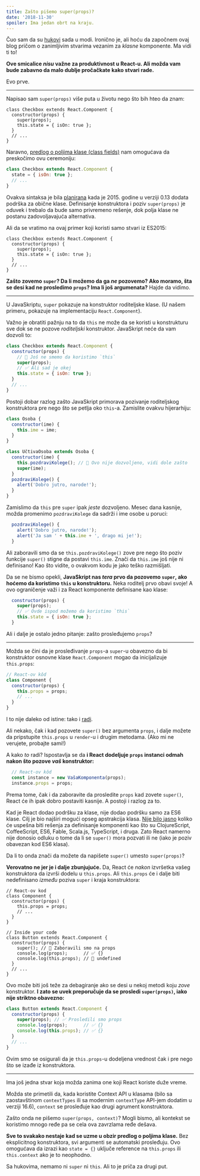 ```yaml
---
title: Zašto pišemo super(props)?
date: '2018-11-30'
spoiler: Ima jedan obrt na kraju.
---
```



Čuo sam da su [hukovi](https://reactjs.org/docs/hooks-intro.html) sada u modi. Ironično je, ali hoću da započnem ovaj blog pričom o zanimljivim stvarima vezanim za *klasne* komponente. Ma vidi ti to!

**Ove smicalice *nisu* važne za produktivnost u React-u. Ali možda vam bude zabavno da malo dublje pročačkate kako stvari rade.**

Evo prve.

---

Napisao sam `super(props)` više puta u životu nego što bih hteo da znam:

```jsx{3}
class Checkbox extends React.Component {
  constructor(props) {
    super(props);
    this.state = { isOn: true };
  }
  // ...
}
```

Naravno, [predlog o poljima klase (class fields)](https://github.com/tc39/proposal-class-fields) nam omogućava da preskočimo ovu ceremoniju:

```jsx
class Checkbox extends React.Component {
  state = { isOn: true };
  // ...
}
```

Ovakva sintaksa je bila [planirana](https://reactjs.org/blog/2015/01/27/react-v0.13.0-beta-1.html#es7-property-initializers) kada je 2015. godine u verziji 0.13 dodata podrška za obične klase. Definisanje konstruktora i poziv `super(props)` je oduvek i trebalo da bude samo privremeno rešenje, dok polja klase ne postanu zadovoljavajuća alternativa.

Ali da se vratimo na ovaj primer koji koristi samo stvari iz ES2015:

```jsx{3}
class Checkbox extends React.Component {
  constructor(props) {
    super(props);
    this.state = { isOn: true };
  }
  // ...
}
```

**Zašto zovemo `super`? Da li možemo da ga *ne* pozovemo? Ako moramo, šta se desi kad ne prosledimo `props`? Ima li još argumenata?** Hajde da vidimo.

---

U JavaSkriptu, `super` pokazuje na konstruktor roditeljske klase. (U našem primeru, pokazuje na implementaciju `React.Component`).

Važno je obratiti pažnju na to da `this` ne može da se koristi u konstrukturu sve dok se ne pozove *roditeljski* konstruktor. JavaSkript neće da vam dozvoli to:

```jsx
class Checkbox extends React.Component {
  constructor(props) {
    // 🔴 Još ne smemo da koristimo `this`
    super(props);
    // ✅ Ali sad je okej
    this.state = { isOn: true };
  }
  // ...
}
```

Postoji dobar razlog zašto JavaSkript primorava pozivanje roditeljskog konstruktora pre nego što se petlja oko `this`-a. Zamislite ovakvu hijerarhiju:

```jsx
class Osoba {
  constructor(ime) {
    this.ime = ime;
  }
}

class UčtivaOsoba extends Osoba {
  constructor(ime) {
    this.pozdraviKolege(); // 🔴 Ovo nije dozvoljeno, vidi dole zašto
    super(ime);
  }
  pozdraviKolege() {
    alert('Dobro jutro, narode!');
  }
}
```

Zamislimo da `this` pre `super` ipak *jeste* dozvoljeno. Mesec dana kasnije, možda promenimo `pozdraviKolege` da sadrži i ime osobe u poruci:

```jsx
  pozdraviKolege() {
    alert('Dobro jutro, narode!');
    alert('Ja sam ' + this.ime + ', drago mi je!');
  }
```

Ali zaboravili smo da se `this.pozdraviKolege()` zove pre nego što poziv funkcije `super()` stigne da postavi `this.ime`. Znači da `this.ime` još nije ni definisano! Kao što vidite, o ovakvom kodu je jako teško razmišljati.

Da se ne bismo opekli, **JavaSkript nas *tera* prvo da pozovemo `super`, ako hoćemo da koristimo `this` u konstruktoru.** Neka roditelj prvo obavi svoje! A ovo ograničenje važi i za React komponente definisane kao klase:

```jsx
  constructor(props) {
    super(props);
    // ✅ Ovde ispod možemo da koristimo `this`
    this.state = { isOn: true };
  }
```

Ali i dalje je ostalo jedno pitanje: zašto prosleđujemo `props`?

---

Možda se čini da je prosleđivanje `props`-a `super`-u obavezno da bi konstruktor osnovne klase `React.Component` mogao da inicijalizuje `this.props`:

```jsx
// React-ov kôd
class Component {
  constructor(props) {
    this.props = props;
    // ...
  }
}
```

I to nije daleko od istine: tako i [radi](https://github.com/facebook/react/blob/1d25aa5787d4e19704c049c3cfa985d3b5190e0d/packages/react/src/ReactBaseClasses.js#L22).

Ali nekako, čak i kad pozovete `super()` bez argumenta `props`, i dalje možete da pripstupite `this.props` u `render`-u i drugim metodama. (Ako mi ne verujete, probajte sami!)

A kako *to* radi? Ispostavlja se da **i React dodeljuje `props` instanci odmah nakon što pozove *vaš* konstruktor:**

```jsx
  // React-ov kôd
  const instance = new VašaKomponenta(props);
  instance.props = props;
```

Prema tome, čak i da zaboravite da prosledite `props` kad zovete `super()`, React će ih ipak dobro postaviti kasnije. A postoji i razlog za to.

Kad je React dodao podršku za klase, nije dodao podršku samo za ES6 klase. Cilj je bio najširi mogući opseg apstrakcija klasa. [Nije bilo jasno](https://reactjs.org/blog/2015/01/27/react-v0.13.0-beta-1.html#other-languages) koliko će uspešna biti rešenja za definisanje komponenti kao što su ClojureScript, CoffeeScript, ES6, Fable, Scala.js, TypeScript, i druga. Zato React namerno nije donosio odluku o tome da li se `super()` mora pozvati ili ne (iako je poziv obavezan kod ES6 klasa).

Da li to onda znači da možete da napišete `super()` umesto `super(props)`?

**Verovatno ne jer je i dalje zbunjujuće.** Da, React će *nakon* izvršetka vašeg konstruktora da izvrši dodelu u `this.props`. Ali `this.props` će i dalje biti nedefinisano *između* poziva `super` i kraja konstruktora:

```jsx{14}
// React-ov kod
class Component {
  constructor(props) {
    this.props = props;
    // ...
  }
}

// Inside your code
class Button extends React.Component {
  constructor(props) {
    super(); // 😬 Zaboravili smo na props
    console.log(props);      // ✅ {}
    console.log(this.props); // 😬 undefined 
  }
  // ...
}
```

Ovo može biti još teže za debagiranje ako se desi u nekoj metodi koju *zove* konstruktor. **I zato se uvek preporučuje da se prosledi `super(props)`, iako nije striktno obavezno:**

```jsx
class Button extends React.Component {
  constructor(props) {
    super(props); // ✅ Prosledili smo props
    console.log(props);      // ✅ {}
    console.log(this.props); // ✅ {}
  }
  // ...
}
```

Ovim smo se osigurali da je `this.props`-u dodeljena vrednost čak i pre nego što se izađe iz konstruktora.

---

Ima još jedna stvar koja možda zanima one koji React koriste duže vreme.

Možda ste primetili da, kada koristite Context API u klasama (bilo sa zaostavštinom `contextTypes` ili sa modernim `contextType` API-jem dodatim u verziji 16.6), `context` se prosleđuje kao drugi agrument konstruktora.

Zašto onda ne pišemo `super(props, context)`? Mogli bismo, ali kontekst se koristimo mnogo ređe pa se cela ova zavrzlama ređe dešava.

**Sve to svakako nestaje kad se uzme u obzir predlog o poljima klase.** Bez eksplicitnog konstruktora, svi argumenti se automatski prosleđuju. Ovo omogućava da izrazi kao `state = {}` uključe reference na `this.props` ili `this.context` ako je to neophodno.

Sa hukovima, nemamo ni `super` ni `this`. Ali to je priča za drugi put.
